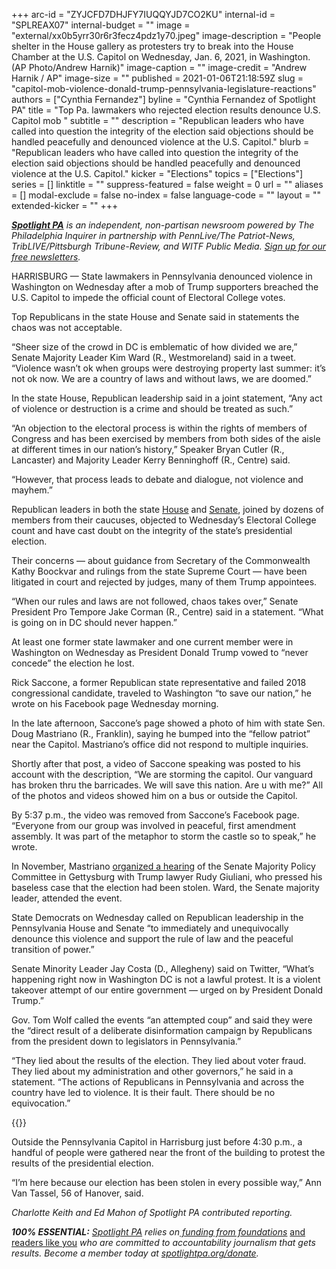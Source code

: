 +++
arc-id = "ZYJCFD7DHJFY7IUQQYJD7CO2KU"
internal-id = "SPLREAX07"
internal-budget = ""
image = "external/xx0b5yrr30r6r3fecz4pdz1y70.jpeg"
image-description = "People shelter in the House gallery as protesters try to break into the House Chamber at the U.S. Capitol on Wednesday, Jan. 6, 2021, in Washington. (AP Photo/Andrew Harnik)"
image-caption = ""
image-credit = "Andrew Harnik / AP"
image-size = ""
published = 2021-01-06T21:18:59Z
slug = "capitol-mob-violence-donald-trump-pennsylvania-legislature-reactions"
authors = ["Cynthia Fernandez"]
byline = "Cynthia Fernandez of Spotlight PA"
title = "Top Pa. lawmakers who rejected election results denounce U.S. Capitol mob "
subtitle = ""
description = "Republican leaders who have called into question the integrity of the election said objections should be handled peacefully and denounced violence at the U.S. Capitol."
blurb = "Republican leaders who have called into question the integrity of the election said objections should be handled peacefully and denounced violence at the U.S. Capitol."
kicker = "Elections"
topics = ["Elections"]
series = []
linktitle = ""
suppress-featured = false
weight = 0
url = ""
aliases = []
modal-exclude = false
no-index = false
language-code = ""
layout = ""
extended-kicker = ""
+++

<a href="https://lesspage.com/"><i><b>Spotlight PA</b></i></a><i> is an independent, non-partisan newsroom powered by The Philadelphia Inquirer in partnership with PennLive/The Patriot-News, TribLIVE/Pittsburgh Tribune-Review, and WITF Public Media. </i><a href="https://lesspage.com/newsletters"><i>Sign up for our free newsletters</i></a><i>.</i>

HARRISBURG — State lawmakers in Pennsylvania denounced violence in Washington on Wednesday after a mob of Trump supporters breached the U.S. Capitol to impede the official count of Electoral College votes.

Top Republicans in the state House and Senate said in statements the chaos was not acceptable.

“Sheer size of the crowd in DC is emblematic of how divided we are,” Senate Majority Leader Kim Ward (R., Westmoreland) said in a tweet. “Violence wasn’t ok when groups were destroying property last summer: it’s not ok now. We are a country of laws and without laws, we are doomed.”

In the state House, Republican leadership said in a joint statement, “Any act of violence or destruction is a crime and should be treated as such.”

“An objection to the electoral process is within the rights of members of Congress and has been exercised by members from both sides of the aisle at different times in our nation’s history,” Speaker Bryan Cutler (R., Lancaster) and Majority Leader Kerry Benninghoff (R., Centre) said.

<script src="https://lesspage.com/embed.js" async></script><div data-spl-embed-version="1" data-spl-src="https://lesspage.com/embeds/newsletter/"></div>

“However, that process leads to debate and dialogue, not violence and mayhem.”

Republican leaders in both the state <a href="https://lesspage.com/news/2020/12/pennsylvania-electors-republican-reject-congress-bryan-cutler/" target=_blank>House</a> and <a href="https://lesspage.com/news/2021/01/pennsylvania-senate-electoral-college-objection-donald-trump-joe-biden-2020-election/" target=_blank>Senate</a>, joined by dozens of members from their caucuses, objected to Wednesday’s Electoral College count and have cast doubt on the integrity of the state’s presidential election.

Their concerns — about guidance from Secretary of the Commonwealth Kathy Boockvar and rulings from the state Supreme Court — have been litigated in court and rejected by judges, many of them Trump appointees.

“When our rules and laws are not followed, chaos takes over,” Senate President Pro Tempore Jake Corman (R., Centre) said in a statement. “What is going on in DC should never happen.”

At least one former state lawmaker and one current member were in Washington on Wednesday as President Donald Trump vowed to “never concede” the election he lost.

Rick Saccone, a former Republican state representative and failed 2018 congressional candidate, traveled to Washington “to save our nation,” he wrote on his Facebook page Wednesday morning.

In the late afternoon, Saccone’s page showed a photo of him with state Sen. Doug Mastriano (R., Franklin), saying he bumped into the “fellow patriot” near the Capitol. Mastriano’s office did not respond to multiple inquiries.

Shortly after that post, a video of Saccone speaking was posted to his account with the description, “We are storming the capitol. Our vanguard has broken thru the barricades. We will save this nation. Are u with me?” All of the photos and videos showed him on a bus or outside the Capitol.


<script src="https://lesspage.com/embed.js" async></script><div data-spl-embed-version="1" data-spl-src="https://lesspage.com/embeds/donate/?teaser_text=Spotlight%20PA%20provides%20essential%2C%20public-service%20journalism%20thanks%20to%20readers%20like%20you.%20Help%20us%20continue%20that%20work."></div>

By 5:37 p.m., the video was removed from Saccone’s Facebook page. “Everyone from our group was involved in peaceful, first amendment assembly. It was part of the metaphor to storm the castle so to speak,” he wrote.

In November, Mastriano <a href="https://lesspage.com/news/2020/11/rudy-giuliani-trump-pennsylvania-election-senate-hearing/" target=_blank>organized a hearing</a> of the Senate Majority Policy Committee in Gettysburg with Trump lawyer Rudy Giuliani, who pressed his baseless case that the election had been stolen. Ward, the Senate majority leader, attended the event.

State Democrats on Wednesday called on Republican leadership in the Pennsylvania House and Senate “to immediately and unequivocally denounce this violence and support the rule of law and the peaceful transition of power.”

Senate Minority Leader Jay Costa (D., Allegheny) said on Twitter, “What’s happening right now in Washington DC is not a lawful protest. It is a violent takeover attempt of our entire government — urged on by President Donald Trump.”

Gov. Tom Wolf called the events “an attempted coup” and said they were the “direct result of a deliberate disinformation campaign by Republicans from the president down to legislators in Pennsylvania.”

“They lied about the results of the election. They lied about voter fraud. They lied about my administration and other governors,” he said in a statement. “The actions of Republicans in Pennsylvania and across the country have led to violence. It is their fault. There should be no equivocation.”

{{<picture src="external/h9jp77gzp1w0rzn6fwrh2sf5d8.jpeg" description="“I’m here because our election has been stolen in every possible way,&#34; Ann Van Tassel (left, in green) said." caption="“I’m here because our election has been stolen in every possible way,&#34; Ann Van Tassel (left, in green) said." credit="Charlotte Keith / Spotlight PA">}} 

Outside the Pennsylvania Capitol in Harrisburg just before 4:30 p.m., a handful of people were gathered near the front of the building to protest the results of the presidential election.

“I’m here because our election has been stolen in every possible way,” Ann Van Tassel, 56 of Hanover, said. 

<i>Charlotte Keith and Ed Mahon of Spotlight PA contributed reporting.</i>

<i><b>100% ESSENTIAL:</b></i><i> </i><a href="https://lesspage.com/"><i>Spotlight PA</i></a><i> relies on</i><a href="https://lesspage.com/support"><i> funding from foundations</i></a><i> </i><a href="https://lesspage.com/support">and readers like you</a><i> who are committed to accountability journalism that gets results. Become a member today at </i><a href="http://checkout.fundjournalism.org/memberform?org_id=spotlightpa&campaign=701f4000000TVuIAAW"><i>spotlightpa.org/donate</i></a><i>.</i>
